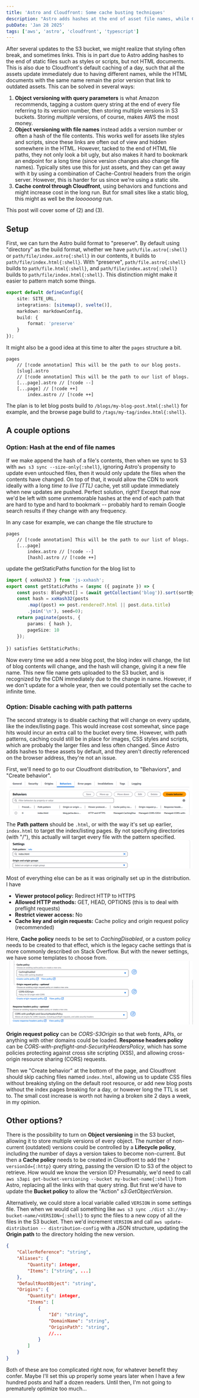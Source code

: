 ```yaml
---
title: 'Astro and Cloudfront: Some cache busting techniques'
description: "Astro adds hashes at the end of asset file names, while Cloudfront caches files for a day. This causes the site to break whenever new updates are pushed..."
pubDate: 'Jan 28 2025'
tags: ['aws', 'astro', 'cloudfront', 'typescript']
---
```


After several updates to the S3 bucket, we might realize that styling often break, and sometimes links. This is in part due to Astro adding hashes to the end of static files such as styles or scripts, but not HTML documents. This is also due to Cloudfront's default caching of a day, such that all the assets update immediately due to having different names, while the HTML documents with the same name remain the prior version that link to outdated assets. This can be solved in several ways:
1. **Object versioning with query parameters** is what Amazon recommends, tagging a custom query string at the end of every file referring to its version number, then storing multiple versions in S3 buckets. Storing _multiple_ versions, of course, makes AWS the most money.
2. **Object versioning with file names** instead adds a version number or often a hash of the file contents. This works well for assets like styles and scripts, since these links are often out of view and hidden somewhere in the HTML. However, tacked to the end of HTML file paths, they not only look a bit ugly, but also makes it hard to bookmark an endpoint for a long time (since version changes also change file names). Typically sites use this for just assets, and they can get away with it by using a combination of Cache-Control headers from the origin server. However, this is harder for us since we're using a static site.
3. **Cache control through Cloudfront**, using behaviors and functions and might increase cost in the long run. But for small sites like a static blog, this might as well be the _loooooong_ run.

This post will cover some of (2) and (3).

## Setup

First, we can turn the Astro build format to "preserve". By default using "directory" as the build format, whether we have `path/file.astro{:shell}` or `path/file/index.astro{:shell}` in our contents, it builds to `path/file/index.html{:shell}`. With "preserve", `path/file.astro{:shell}` builds to `path/file.html{:shell}`, and `path/file/index.astro{:shell}` builds to `path/file/index.html{:shell}`. This distinction might make it easier to pattern match some things.
```typescript title=/astro.config.ts; start-line=10; highlight=[14-16]
export default defineConfig({
    site: SITE_URL,
    integrations: [sitemap(), svelte()],
    markdown: markdownConfig,
    build: {
        format: 'preserve'
    }
});
```

It might also be a good idea at this time to alter the `pages` structure a bit.
```plaintext
pages
    // [!code annotation] This will be the path to our blog posts.
    [slug].astro
    // [!code annotation] This will be the path to our list of blogs.
    [...page].astro // [!code --]
    [...page] // [!code ++]
        index.astro // [!code ++]
```
The plan is to let blog posts build to `/blogs/my-blog-post.html{:shell}` for example, and the browse page build to `/tags/my-tag/index.html{:shell}`.

## A couple options

### Option: Hash at the end of file names

If we make append the hash of a file's contents, then when we sync to S3 with `aws s3 sync --size-only{:shell}`, ignoring Astro's propensity to update even untouched files, then it would only update the files when the contents have changed. On top of that, it would allow the CDN to work ideally with a long _time to live (TTL)_ cache, yet still update immediately when new updates are pushed. Perfect solution, right? Except that now we'd be left with some unmemorable hashes at the end of each path that are hard to type and hard to bookmark -- probably hard to remain Google search results if they change with any frequency.

In any case for example, we can change the file structure to
```plaintext
pages
    // [!code annotation] This will be the path to our list of blogs.
    [...page]
        index.astro // [!code --]
        [hash].astro // [!code ++]
```
 update the getStaticPaths function for the blog list to
```typescript title=/src/pages/[...page]/[hash].astro; dir-level-fade=2; start-line=11; highlight=[14-16]
import { xxHash32 } from 'js-xxhash';
export const getStaticPaths = (async ({ paginate }) => {
	const posts: BlogPost[] = (await getCollection('blog')).sort(sortByDateDesc);
    const hash = xxHash32(posts
        .map((post) => post.rendered?.html || post.data.title)
        .join('\n'), seed=0);
	return paginate(posts, {
        params: { hash },
		pageSize: 10
	});

}) satisfies GetStaticPaths;
```
Now every time we add a new blog post, the blog index will change, the list of blog contents will change, and the hash will change, giving it a new file name. This new file name gets uploaded to the S3 bucket, and is recognized by the CDN immediately due to the change in name. However, if we don't update for a whole year, then we could potentially set the cache to infinite time.

### Option: Disable caching with path patterns

The second strategy is to disable caching that will change on every update, like the index/listing page. This would increase cost somewhat, since page hits would incur an extra call to the bucket every time. However, with path patterns, caching could still be in place for images, CSS styles and scripts, which are probably the larger files and less often changed. Since Astro adds hashes to these assets by default, and they aren't directly referenced on the browser address, they're not an issue. 

First, we'll need to go to our Cloudfront distribution, to "Behaviors", and "Create behavior".
![Create behavior](./create-behavior.png)

The **Path pattern** should be `.html`, or with the way it's set up earlier, `index.html` to target the index/listing pages. By not specifying directories (with "/"), this actually will target every file with the pattern specified.
![Path pattern should be index.html](./path-pattern-index.png)

Most of everything else can be as it was originally set up in the distribution. I have
- **Viewer protocol policy:** Redirect HTTP to HTTPS
- **Allowed HTTP methods:** GET, HEAD, OPTIONS (this is to deal with preflight requests)
- **Restrict viewer access:** No
- **Cache key and origin requests:** Cache policy and origin request policy (recommended)

Here, **Cache policy** needs to be set to _CachingDisabled_, or a custom policy needs to be created to that effect, which is the legacy cache settings that is more commonly described on Stack Overflow. But with the newer settings, we have some templates to choose from.
![Disable cache](./disable-caching.png)

**Origin request policy** can be _CORS-S3Origin_ so that web fonts, APIs, or anything with other domains could be loaded. **Response headers policy** can be _CORS-with-preflight-and-SecurityHeadersPolicy_, which has some policies protecting against cross site scripting (XSS), and allowing cross-origin resource sharing (CORS) requests.

Then we "Create behavior" at the bottom of the page, and Cloudfront should skip caching files named `index.html`, allowing us to update CSS files without breaking styling on the default root resource, or add new blog posts without the index pages breaking for a day, or however long the TTL is set to. The small cost increase is worth not having a broken site 2 days a week, in my opinion.

## Other options?

There is the possibility to turn on **Object versioning** in the S3 bucket, allowing it to store multiple versions of every object. The number of non-current (outdated) versions could be controlled by a **Lifecycle policy**, including the number of days a version takes to become non-current. But then a **Cache policy** needs to be created in Cloudfront to add the `?versionId={:http}` query string, passing the version ID to S3 of the object to retrieve. How would we know the version ID? Presumably, we'd need to call `aws s3api get-bucket-versioning --bucket my-bucket-name{:shell}` from Astro, replacing all the links with that query string. But first we'd have to update the **Bucket policy** to allow the "Action" _s3:GetObjectVersion_.

Alternatively, we could store a local variable called `VERSION` in some settings file. Then when we would call something like `aws s3 sync ./dist s3://my-bucket-name/<VERSION>{:shell}` to sync the files to a new copy of all the files in the S3 bucket. Then we'd increment `VERSION` and call `aws update-distribution -- distribution-config` with a JSON structure, updating the **Origin path** to the directory holding the new version.
```json highlight=[14]
{
    "CallerReference": "string",
    "Aliases": {
        "Quantity": integer,
        "Items": ["string", ...]
    },
    "DefaultRootObject": "string",
    "Origins": {
        "Quantity": integer,
        "Items": [
            {
                "Id": "string",
                "DomainName": "string",
                "OriginPath": "string",
                //...
            }
        ]
    }
}
```
Both of these are too complicated right now, for whatever benefit they confer. Maybe I'll set this up properly some years later when I have a few hundred posts and half a dozen readers. Until then, I'm not going to prematurely optimize too much...